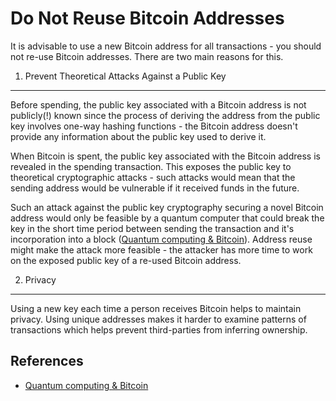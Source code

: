 Do Not Reuse Bitcoin Addresses
==============================

It is advisable to use a new Bitcoin address for all transactions - you should not re-use Bitcoin addresses. There are two main reasons for this.

1. Prevent Theoretical Attacks Against a Public Key
---------------------------------------------------
Before spending, the public key associated with a Bitcoin address is not publicly(!) known since the process of deriving the address from the public key involves one-way hashing functions - the Bitcoin address doesn't provide any information about the public key used to derive it.

When Bitcoin is spent, the public key associated with the Bitcoin address is revealed in the spending transaction. This exposes the public key to theoretical cryptographic attacks - such attacks would mean that the sending address would be vulnerable if it received funds in the future.

Such an attack against the public key cryptography securing a novel Bitcoin address would only be feasible by a quantum computer that could break the key in the short time period between sending the transaction and it's incorporation into a block ([Quantum computing & Bitcoin][1]). Address reuse might make the attack more feasible - the attacker has more time to work on the exposed public key of a re-used Bitcoin address.

2. Privacy
----------
Using a new key each time a person receives Bitcoin helps to maintain privacy. Using unique addresses makes it harder to examine patterns of transactions which helps prevent third-parties from inferring ownership.

References
-----------
* [Quantum computing & Bitcoin][1]

[1]: https://en.bitcoin.it/wiki/Quantum_computing_and_Bitcoin

